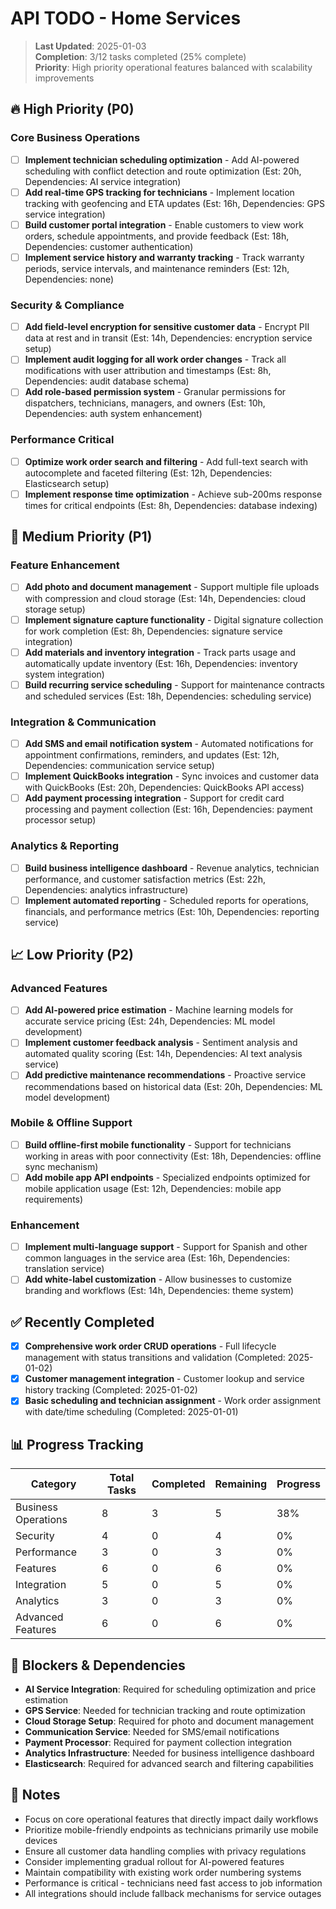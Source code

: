 # API TODO - Home Services

> **Last Updated**: 2025-01-03  
> **Completion**: 3/12 tasks completed (25% complete)  
> **Priority**: High priority operational features balanced with scalability improvements

## 🔥 High Priority (P0)

### Core Business Operations
- [ ] **Implement technician scheduling optimization** - Add AI-powered scheduling with conflict detection and route optimization (Est: 20h, Dependencies: AI service integration)
- [ ] **Add real-time GPS tracking for technicians** - Implement location tracking with geofencing and ETA updates (Est: 16h, Dependencies: GPS service integration)
- [ ] **Build customer portal integration** - Enable customers to view work orders, schedule appointments, and provide feedback (Est: 18h, Dependencies: customer authentication)
- [ ] **Implement service history and warranty tracking** - Track warranty periods, service intervals, and maintenance reminders (Est: 12h, Dependencies: none)

### Security & Compliance
- [ ] **Add field-level encryption for sensitive customer data** - Encrypt PII data at rest and in transit (Est: 14h, Dependencies: encryption service setup)
- [ ] **Implement audit logging for all work order changes** - Track all modifications with user attribution and timestamps (Est: 8h, Dependencies: audit database schema)
- [ ] **Add role-based permission system** - Granular permissions for dispatchers, technicians, managers, and owners (Est: 10h, Dependencies: auth system enhancement)

### Performance Critical
- [ ] **Optimize work order search and filtering** - Add full-text search with autocomplete and faceted filtering (Est: 12h, Dependencies: Elasticsearch setup)
- [ ] **Implement response time optimization** - Achieve sub-200ms response times for critical endpoints (Est: 8h, Dependencies: database indexing)

## 🎯 Medium Priority (P1)

### Feature Enhancement
- [ ] **Add photo and document management** - Support multiple file uploads with compression and cloud storage (Est: 14h, Dependencies: cloud storage setup)
- [ ] **Implement signature capture functionality** - Digital signature collection for work completion (Est: 8h, Dependencies: signature service integration)
- [ ] **Add materials and inventory integration** - Track parts usage and automatically update inventory (Est: 16h, Dependencies: inventory system integration)
- [ ] **Build recurring service scheduling** - Support for maintenance contracts and scheduled services (Est: 18h, Dependencies: scheduling service)

### Integration & Communication
- [ ] **Add SMS and email notification system** - Automated notifications for appointment confirmations, reminders, and updates (Est: 12h, Dependencies: communication service setup)
- [ ] **Implement QuickBooks integration** - Sync invoices and customer data with QuickBooks (Est: 20h, Dependencies: QuickBooks API access)
- [ ] **Add payment processing integration** - Support for credit card processing and payment collection (Est: 16h, Dependencies: payment processor setup)

### Analytics & Reporting
- [ ] **Build business intelligence dashboard** - Revenue analytics, technician performance, and customer satisfaction metrics (Est: 22h, Dependencies: analytics infrastructure)
- [ ] **Implement automated reporting** - Scheduled reports for operations, financials, and performance metrics (Est: 10h, Dependencies: reporting service)

## 📈 Low Priority (P2)

### Advanced Features
- [ ] **Add AI-powered price estimation** - Machine learning models for accurate service pricing (Est: 24h, Dependencies: ML model development)
- [ ] **Implement customer feedback analysis** - Sentiment analysis and automated quality scoring (Est: 14h, Dependencies: AI text analysis service)
- [ ] **Add predictive maintenance recommendations** - Proactive service recommendations based on historical data (Est: 20h, Dependencies: ML model development)

### Mobile & Offline Support
- [ ] **Build offline-first mobile functionality** - Support for technicians working in areas with poor connectivity (Est: 18h, Dependencies: offline sync mechanism)
- [ ] **Add mobile app API endpoints** - Specialized endpoints optimized for mobile application usage (Est: 12h, Dependencies: mobile app requirements)

### Enhancement
- [ ] **Implement multi-language support** - Support for Spanish and other common languages in the service area (Est: 16h, Dependencies: translation service)
- [ ] **Add white-label customization** - Allow businesses to customize branding and workflows (Est: 14h, Dependencies: theme system)

## ✅ Recently Completed

- [x] **Comprehensive work order CRUD operations** - Full lifecycle management with status transitions and validation (Completed: 2025-01-02)
- [x] **Customer management integration** - Customer lookup and service history tracking (Completed: 2025-01-02)
- [x] **Basic scheduling and technician assignment** - Work order assignment with date/time scheduling (Completed: 2025-01-01)

## 📊 Progress Tracking

| Category | Total Tasks | Completed | Remaining | Progress |
|----------|-------------|-----------|-----------|----------|
| Business Operations | 8 | 3 | 5 | 38% |
| Security | 4 | 0 | 4 | 0% |
| Performance | 3 | 0 | 3 | 0% |
| Features | 6 | 0 | 6 | 0% |
| Integration | 5 | 0 | 5 | 0% |
| Analytics | 3 | 0 | 3 | 0% |
| Advanced Features | 6 | 0 | 6 | 0% |

## 🚨 Blockers & Dependencies

- **AI Service Integration**: Required for scheduling optimization and price estimation
- **GPS Service**: Needed for technician tracking and route optimization
- **Cloud Storage Setup**: Required for photo and document management
- **Communication Service**: Needed for SMS/email notifications
- **Payment Processor**: Required for payment collection integration
- **Analytics Infrastructure**: Needed for business intelligence dashboard
- **Elasticsearch**: Required for advanced search and filtering capabilities

## 📝 Notes

- Focus on core operational features that directly impact daily workflows
- Prioritize mobile-friendly endpoints as technicians primarily use mobile devices
- Ensure all customer data handling complies with privacy regulations
- Consider implementing gradual rollout for AI-powered features
- Maintain compatibility with existing work order numbering systems
- Performance is critical - technicians need fast access to job information
- All integrations should include fallback mechanisms for service outages